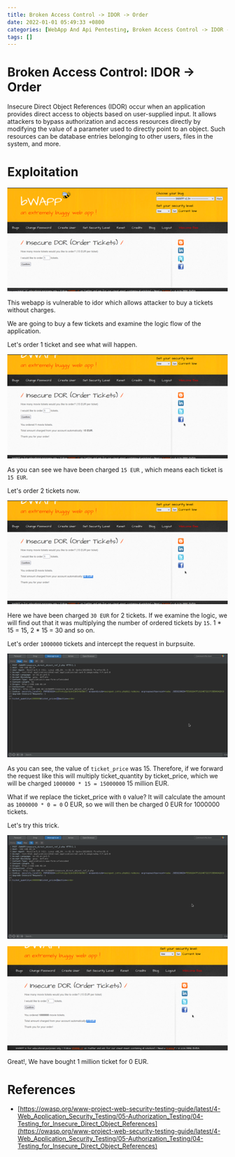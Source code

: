 ```yaml
---
title: Broken Access Control -> IDOR -> Order
date: 2022-01-01 05:49:33 +0800
categories: [WebApp And Api Pentesting, Broken Access Control -> IDOR -> Order]
tags: []  
---
```


# Broken Access Control: IDOR -> Order

Insecure Direct Object References (IDOR) occur when an application provides direct access to objects based on user-supplied input. It allows attackers to bypass authorization and access resources directly by modifying the value of a parameter used to directly point to an object. Such resources can be database entries belonging to other users, files in the system, and more.

# Exploitation

![bat](https://raw.githubusercontent.com/cyberkhalid/cyberkhalid.github.io/main/assets/img/ipentest/bat1.png)

This webapp is vulnerable to idor which allows attacker to buy a tickets without charges.

We are going to buy a few tickets and examine the logic flow of the application.
 
Let's order 1 ticket and see what will happen.

![bat](https://raw.githubusercontent.com/cyberkhalid/cyberkhalid.github.io/main/assets/img/ipentest/bat2.png)

As you can see we have been charged `15 EUR` , which means each ticket is `15 EUR`.

Let's order 2 tickets now.

![bat](https://raw.githubusercontent.com/cyberkhalid/cyberkhalid.github.io/main/assets/img/ipentest/bat3.png)

Here we have been charged `30 EUR` for 2 tickets. If we examine the logic, we will find out that it was multiplying the number of ordered tickets by `15`. 1 * 15 = 15, 2 * 15 = 30 and so on.

Let's order `1000000` tickets and intercept the request in burpsuite.

![bat](https://raw.githubusercontent.com/cyberkhalid/cyberkhalid.github.io/main/assets/img/ipentest/bat4.png)

As you can see, the value of `ticket_price` was 15. Therefore, if we forward the request like this will multiply ticket_quantity by ticket_price, which we will be charged `1000000 * 15 = 15000000` 15 million EUR.

What if we replace the ticket_price with `0` value? It will calculate the amount as `1000000 * 0 = 0` 0 EUR, so we will then be charged 0 EUR for 1000000 tickets.

Let's try this trick.

![bat](https://raw.githubusercontent.com/cyberkhalid/cyberkhalid.github.io/main/assets/img/ipentest/bat5.png)

![bat](https://raw.githubusercontent.com/cyberkhalid/cyberkhalid.github.io/main/assets/img/ipentest/bat6.png)

Great!, We have bought 1 million ticket for 0 EUR.

# References

- [https://owasp.org/www-project-web-security-testing-guide/latest/4-Web_Application_Security_Testing/05-Authorization_Testing/04-Testing_for_Insecure_Direct_Object_References](https://owasp.org/www-project-web-security-testing-guide/latest/4-Web_Application_Security_Testing/05-Authorization_Testing/04-Testing_for_Insecure_Direct_Object_References) 
